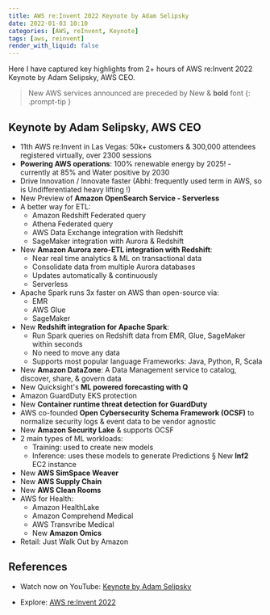 ```yaml
---
title: AWS re:Invent 2022 Keynote by Adam Selipsky
date: 2022-01-03 10:10
categories: [AWS, reInvent, Keynote]
tags: [aws, reinvent]
render_with_liquid: false
---
```


Here I have captured key highlights from 2+ hours of AWS re:Invent 2022 Keynote by Adam Selipsky, AWS CEO. 

> New AWS services announced are preceded by New & **bold** font
{: .prompt-tip }

## Keynote by Adam Selipsky, AWS CEO

- 11th AWS re:Invent in Las Vegas: 50k+ customers & 300,000 attendees registered virtually, over 2300 sessions
- **Powering AWS operations**: 100% renewable energy by 2025! - currently at 85% and Water positive by 2030
- Drive Innovation / Innovate faster (Abhi: frequently used term in AWS, so is Undifferentiated heavy lifting !)
- New Preview of **Amazon OpenSearch Service - Serverless**
- A better way for ETL:
    - Amazon Redshift Federated query
    - Athena Federated query
    - AWS Data Exchange integration with Redshift
    - SageMaker integration with Aurora & Redshift
- New **Amazon Aurora zero-ETL integration with Redshift**:
    - Near real time analytics & ML on transactional data
    - Consolidate data from multiple Aurora databases
    - Updates automatically & continuously
    - Serverless
- Apache Spark runs 3x faster on AWS than open-source via:
    - EMR
    - AWS Glue
    - SageMaker
- New **Redshift integration for Apache Spark**:
    - Run Spark queries on Redshift data from EMR, Glue, SageMaker within seconds
    - No need to move any data
    - Supports most popular language Frameworks: Java, Python, R, Scala
- New **Amazon DataZone**: A Data Management service to catalog, discover, share, & govern data
- New Quicksight's **ML powered forecasting with Q**
- Amazon GuardDuty EKS protection
- New **Container runtime threat detection for GuardDuty**
- AWS co-founded **Open Cybersecurity Schema Framework (OCSF)** to normalize security logs & event data to be vendor agnostic
- New **Amazon Security Lake** & supports OCSF
- 2 main types of ML workloads:
    - Training: used to create new models
    - Inference: uses these models to generate Predictions
        § New **Inf2** EC2 instance
- New **AWS SimSpace Weaver**
- New **AWS Supply Chain**
- New **AWS Clean Rooms**
- AWS for Health:
    - Amazon HealthLake
    - Amazon Comprehend Medical
    - AWS Transvribe Medical
    - New **Amazon Omics**
- Retail: Just Walk Out by Amazon

## References

- Watch now on YouTube: <a href="https://www.youtube.com/watch?v=Xus8C2s5K9A" target="_blank">Keynote by Adam Selipsky</a>

- Explore: <a href="https://reinvent.awsevents.com/keynotes/?trk=direct" target="_blank">AWS re:Invent 2022</a>
